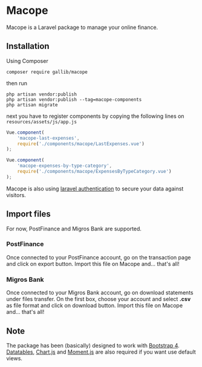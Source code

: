 # Macope

Macope is a Laravel package to manage your online finance.

## Installation

Using Composer

```
composer require gallib/macope
```

then run

```
php artisan vendor:publish
php artisan vendor:publish --tag=macope-components
php artisan migrate
```

next you have to register components by copying the following lines on `resources/assets/js/app.js`

```javascript
Vue.component(
    'macope-last-expenses',
    require('./components/macope/LastExpenses.vue')
);

Vue.component(
    'macope-expenses-by-type-category',
    require('./components/macope/ExpensesByTypeCategory.vue')
);
```
Macope is also using [laravel authentication](https://laravel.com/docs/authentication) to secure your data against visitors.

## Import files

For now, PostFinance and Migros Bank are supported.

### PostFinance

Once connected to your PostFinance account, go on the transaction page and click on export button.
Import this file on Macope and... that's all!

### Migros Bank

Once connected to your Migros Bank account, go on download statements under files transfer. On the first box, choose your account and select **.csv** as file format and click on download button.
Import this file on Macope and... that's all!

## Note

The package has been (basically) designed to work with [Bootstrap 4](https://v4-alpha.getbootstrap.com/). [Datatables](https://datatables.net/), [Chart.js](http://www.chartjs.org/) and [Moment.js](https://momentjs.com/) are also required if you want use default views.